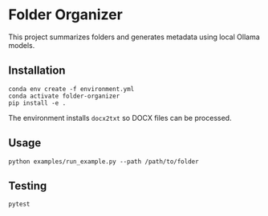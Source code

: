 # Folder Organizer

This project summarizes folders and generates metadata using local Ollama models.

## Installation
```
conda env create -f environment.yml
conda activate folder-organizer
pip install -e .
```

The environment installs `docx2txt` so DOCX files can be processed.

## Usage
```
python examples/run_example.py --path /path/to/folder
```

## Testing
```
pytest
```
